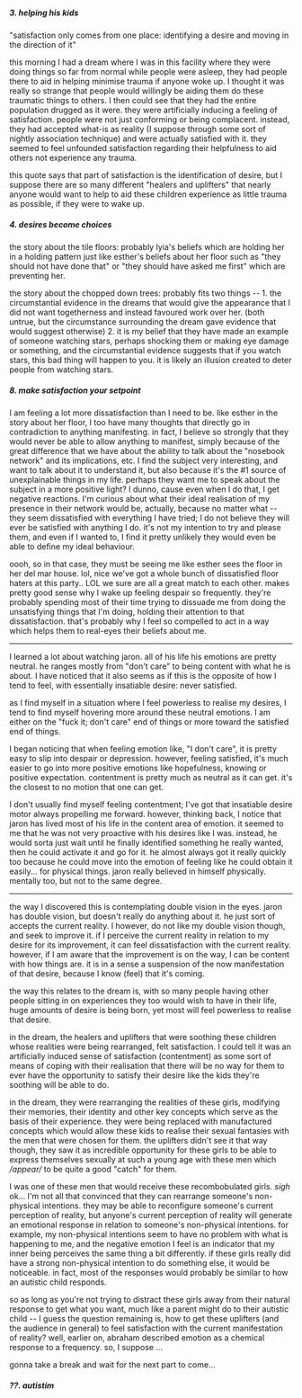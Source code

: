 ##### 3. helping his kids

"satisfaction only comes from one place: identifying a desire and moving in the direction of it"

this morning I had a dream where I was in this facility where they were doing things so far from normal while people were asleep, they had people there to aid in helping minimise trauma if anyone woke up. I thought it was really so strange that people would willingly be aiding them do these traumatic things to others. I then could see that they had the entire population drugged as it were. they were artificially inducing a feeling of satisfaction. people were not just conforming or being complacent. instead, they had accepted what-is as reality (I suppose through some sort of nightly association technique) and were actually satisfied with it. they seemed to feel unfounded satisfaction regarding their helpfulness to aid others not experience any trauma.

this quote says that part of satisfaction is the identification of desire, but I suppose there are so many different "healers and uplifters" that nearly anyone would want to help to aid these children experience as little trauma as possible, if they were to wake up.

##### 4. desires become choices

the story about the tile floors: probably lyia's beliefs which are holding her in a holding pattern just like esther's beliefs about her floor such as "they should not have done that" or "they should have asked me first" which are preventing her.

the story about the chopped down trees: probably fits two things -- 1. the circumstantial evidence in the dreams that would give the appearance that I did not want togetherness and instead favoured work over her. (both untrue, but the circumstance surrounding the dream gave evidence that would suggest otherwise) 2. it is my belief that they have made an example of someone watching stars, perhaps shocking them or making eye damage or something, and the circumstantial evidence suggests that if you watch stars, this bad thing will happen to you. it is likely an illusion created to deter people from watching stars.

##### 8. make satisfaction your setpoint

I am feeling a lot more dissatisfaction than I need to be. like esther in the story about her floor, I too have many thoughts that directly go in contradiction to anything manifesting. in fact, I believe so strongly that they would never be able to allow anything to manifest, simply because of the great difference that we have about the ability to talk about the "nosebook network" and its implications, etc. I find the subject very interesting, and want to talk about it to understand it, but also because it's the #1 source of unexplainable things in my life. perhaps they want me to speak about the subject in a more positive light? I dunno, cause even when I do that, I get negative reactions. I'm curious about what their ideal realisation of my presence in their network would be, actually, because no matter what -- they seem dissatisfied with everything I have tried; I do not believe they will ever be satisfied with anything I do. it's not my intention to try and please them, and even if I wanted to, I find it pretty unlikely they would even be able to define my ideal behaviour.

oooh, so in that case, they must be seeing me like esther sees the floor in her del mar house. lol, nice we've got a whole bunch of dissatisfied floor haters at this party.. LOL we sure are all a great match to each other. makes pretty good sense why I wake up feeling despair so frequently. they're probably spending most of their time trying to dissuade me from doing the unsatisfying things that I'm doing, holding their attention to that dissatisfaction. that's probably why I feel so compelled to act in a way which helps them to real-eyes their beliefs about me.

----

I learned a lot about watching jaron. all of his life his emotions are pretty neutral. he ranges mostly from "don't care" to being content with what he is about. I have noticed that it also seems as if this is the opposite of how I tend to feel, with essentially insatiable desire: never satisfied.

as I find myself in a situation where I feel powerless to realise my desires, I tend to find myself hovering more around these neutral emotions. I am either on the "fuck it; don't care" end of things or more toward the satisfied end of things.

I began noticing that when feeling emotion like, "I don't care", it is pretty easy to slip into despair or depression. however, feeling satisfied, it's much easier to go into more positive emotions like hopefulness, knowing or positive expectation. contentment is pretty much as neutral as it can get. it's the closest to no motion that one can get.

I don't usually find myself feeling contentment; I've got that insatiable desire motor always propelling me forward. however, thinking back, I notice that jaron has lived most of his life in the content area of emotion. it seemed to me that he was not very proactive with his desires like I was. instead, he would sorta just wait until he finally identified something he really wanted, then he could activate it and go for it. he almost always got it really quickly too because he could move into the emotion of feeling like he could obtain it easily... for physical things. jaron really believed in himself physically. mentally too, but not to the same degree.

---

the way I discovered this is contemplating double vision in the eyes. jaron has double vision, but doesn't really do anything about it. he just sort of accepts the current reality. I however, do not like my double vision though, and seek to improve it. if I perceive the current reality in relation to my desire for its improvement, it can feel dissatisfaction with the current reality. however, if I am aware that the improvement is on the way, I can be content with how things are. it is in a sense a suspension of the now manifestation of that desire, because I know (feel) that it's coming.

the way this relates to the dream is, with so many people having other people sitting in on experiences they too would wish to have in their life, huge amounts of desire is being born, yet most will feel powerless to realise that desire.

in the dream, the healers and uplifters that were soothing these children whose realities were being rearranged, felt satisfaction. I could tell it was an artificially induced sense of satisfaction (contentment) as some sort of means of coping with their realisation that there will be no way for them to ever have the opportunity to satisfy their desire like the kids they're soothing will be able to do.

in the dream, they were rearranging the realities of these girls, modifying their memories, their identity and other key concepts which serve as the basis of their experience. they were being replaced with manufactured concepts which would allow these kids to realise their sexual fantasies with the men that were chosen for them. the uplifters didn't see it that way though, they saw it as incredible opportunity for these girls to be able to express themselves sexually at such a young age with these men which */appear/* to be quite a good "catch" for them.

I was one of these men that would receive these recombobulated girls. *sigh* ok... I'm not all that convinced that they can rearrange someone's non-physical intentions. they may be able to reconfigure someone's current perception of reality, but anyone's current perception of reality will generate an emotional response in relation to someone's non-physical intentions. for example, my non-physical intentions seem to have no problem with what is happening to me, and the negative emotion I feel is an indicator that my inner being perceives the same thing a bit differently. if these girls really did have a strong non-physical intention to do something else, it would be noticeable. in fact, most of the responses would probably be similar to how an autistic child responds.

so as long as you're not trying to distract these girls away from their natural response to get what you want, much like a parent might do to their autistic child -- I guess the question remaining is, how to get these uplifters (and the audience in general) to feel satisfaction with the current manifestation of reality? well, earlier on, abraham described emotion as a chemical response to a frequency. so, I suppose ...

gonna take a break and wait for the next part to come...

##### ??. autistim
